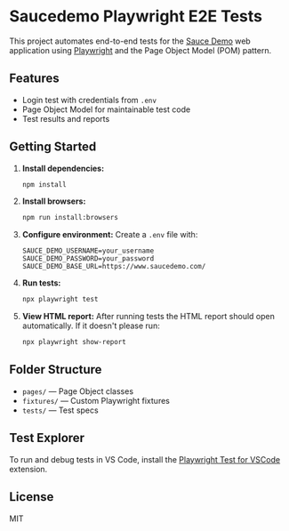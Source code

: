 # Saucedemo Playwright E2E Tests

This project automates end-to-end tests for the [Sauce Demo](https://www.saucedemo.com/) web application using [Playwright](https://playwright.dev/) and the Page Object Model (POM) pattern.

## Features
- Login test with credentials from `.env`
- Page Object Model for maintainable test code
- Test results and reports

## Getting Started

1. **Install dependencies:**
	```bash
	npm install
	```
2. **Install browsers:**
	```bash
	npm run install:browsers
	```
3. **Configure environment:**
	Create a `.env` file with:
	```env
	SAUCE_DEMO_USERNAME=your_username
	SAUCE_DEMO_PASSWORD=your_password
	SAUCE_DEMO_BASE_URL=https://www.saucedemo.com/
	```
4. **Run tests:**
	```bash
	npx playwright test
	```
5. **View HTML report:**
    After running tests the HTML report should open automatically. If it doesn't please run:
    ```bash
    npx playwright show-report
    ```

## Folder Structure
- `pages/` — Page Object classes
- `fixtures/` — Custom Playwright fixtures
- `tests/` — Test specs

## Test Explorer
To run and debug tests in VS Code, install the [Playwright Test for VSCode](https://marketplace.visualstudio.com/items?itemName=ms-playwright.playwright) extension.

## License
MIT